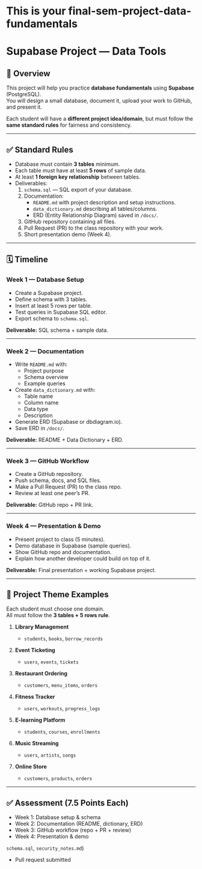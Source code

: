 # This is your final-sem-project-data-fundamentals
# Supabase Project — Data Tools

## 📌 Overview
This project will help you practice **database fundamentals** using **Supabase** (PostgreSQL).  
You will design a small database, document it, upload your work to GitHub, and present it.  

Each student will have a **different project idea/domain**, but must follow the **same standard rules** for fairness and consistency.  

---

## ✅ Standard Rules
- Database must contain **3 tables** minimum.
- Each table must have at least **5 rows** of sample data.
- At least **1 foreign key relationship** between tables.
- Deliverables:
  1. `schema.sql` — SQL export of your database.
  2. Documentation:
     - `README.md` with project description and setup instructions.
     - `data_dictionary.md` describing all tables/columns.
     - ERD (Entity Relationship Diagram) saved in `/docs/`.
  3. GitHub repository containing all files.
  4. Pull Request (PR) to the class repository with your work.
  5. Short presentation demo (Week 4).

---

## 🗓 Timeline

### Week 1 — Database Setup
- Create a Supabase project.
- Define schema with 3 tables.
- Insert at least 5 rows per table.
- Test queries in Supabase SQL editor.
- Export schema to `schema.sql`.

**Deliverable:** SQL schema + sample data.

---

### Week 2 — Documentation
- Write `README.md` with:
  - Project purpose
  - Schema overview
  - Example queries
- Create `data_dictionary.md` with:
  - Table name
  - Column name
  - Data type
  - Description
- Generate ERD (Supabase or dbdiagram.io).
- Save ERD in `/docs/`.

**Deliverable:** README + Data Dictionary + ERD.

---

### Week 3 — GitHub Workflow
- Create a GitHub repository.
- Push schema, docs, and SQL files.
- Make a Pull Request (PR) to the class repo.
- Review at least one peer’s PR.

**Deliverable:** GitHub repo + PR link.

---

### Week 4 — Presentation & Demo
- Present project to class (5 minutes).
- Demo database in Supabase (sample queries).
- Show GitHub repo and documentation.
- Explain how another developer could build on top of it.

**Deliverable:** Final presentation + working Supabase project.

---

## 🎯 Project Theme Examples
Each student must choose one domain.  
All must follow the **3 tables + 5 rows rule**.

1. **Library Management**
   - `students`, `books`, `borrow_records`

2. **Event Ticketing**
   - `users`, `events`, `tickets`

3. **Restaurant Ordering**
   - `customers`, `menu_items`, `orders`

4. **Fitness Tracker**
   - `users`, `workouts`, `progress_logs`

5. **E-learning Platform**
   - `students`, `courses`, `enrollments`

6. **Music Streaming**
   - `users`, `artists`, `songs`

7. **Online Store**
   - `customers`, `products`, `orders`

---

## ✅ Assessment (7.5 Points Each)
- Week 1: Database setup & schema
- Week 2: Documentation (README, dictionary, ERD)
- Week 3: GitHub workflow (repo + PR + review)
- Week 4: Presentation & demo





`schema.sql`, `security_notes.md`)  
- Pull request submitted  
